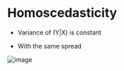 # Homoscedasticity

- Variance of (Y|X) is constant

- With the same spread

![image](https://user-images.githubusercontent.com/93849914/183290284-72ca47de-7972-4b9e-af07-07398a4fb089.jpeg)
